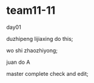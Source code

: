 # team11-11
day01


duzhipeng
lijiaxing do this;



wo shi zhaozhiyong;

juan do A

master complete check and edit;


